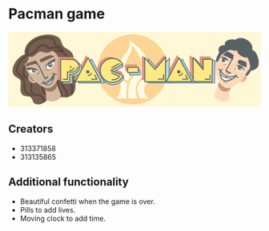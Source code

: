 
# Pacman game


<img src="src/Logo.jpg" style="width:650px;"/>


## Creators

- 313371858
- 313135865


## Additional functionality

- Beautiful confetti when the game is over.
- Pills to add lives.
- Moving clock to add time.

